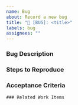 ```yaml
---
name: Bug
about: Record a new bug
title: "🐛 [BUG]: <title>"
labels: bug
assignees: ""
---
```


### Bug Description
<!-- What is the nature of the bug and what is the impact? -->

### Steps to Reproduce
<!-- How can the bug be replicated? -->

### Acceptance Criteria
<!-- Criteria to meet so the issue can be closed. -->

```[tasklist]
### Related Work Items
```
